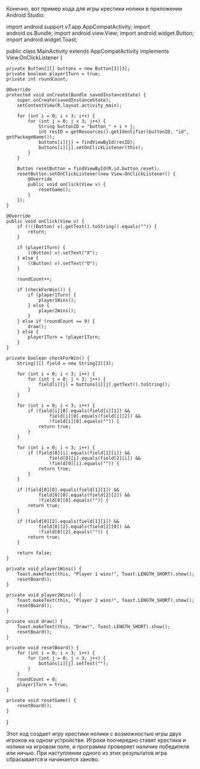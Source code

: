 Конечно, вот пример кода для игры крестики нолики в приложении Android Studio:

import android.support.v7.app.AppCompatActivity;
import android.os.Bundle;
import android.view.View;
import android.widget.Button;
import android.widget.Toast;

public class MainActivity extends AppCompatActivity implements View.OnClickListener {

    private Button[][] buttons = new Button[3][3];
    private boolean player1Turn = true;
    private int roundCount;

    @Override
    protected void onCreate(Bundle savedInstanceState) {
        super.onCreate(savedInstanceState);
        setContentView(R.layout.activity_main);

        for (int i = 0; i < 3; i++) {
            for (int j = 0; j < 3; j++) {
                String buttonID = "button_" + i + j;
                int resID = getResources().getIdentifier(buttonID, "id", getPackageName());
                buttons[i][j] = findViewById(resID);
                buttons[i][j].setOnClickListener(this);
            }
        }

        Button resetButton = findViewById(R.id.button_reset);
        resetButton.setOnClickListener(new View.OnClickListener() {
            @Override
            public void onClick(View v) {
                resetGame();
            }
        });
    }

    @Override
    public void onClick(View v) {
        if (!((Button) v).getText().toString().equals("")) {
            return;
        }

        if (player1Turn) {
            ((Button) v).setText("X");
        } else {
            ((Button) v).setText("O");
        }

        roundCount++;

        if (checkForWin()) {
            if (player1Turn) {
                player1Wins();
            } else {
                player2Wins();
            }
        } else if (roundCount == 9) {
            draw();
        } else {
            player1Turn = !player1Turn;
        }
    }

    private boolean checkForWin() {
        String[][] field = new String[3][3];

        for (int i = 0; i < 3; i++) {
            for (int j = 0; j < 3; j++) {
                field[i][j] = buttons[i][j].getText().toString();
            }
        }

        for (int i = 0; i < 3; i++) {
            if (field[i][0].equals(field[i][1]) &&
                    field[i][0].equals(field[i][2]) &&
                    !field[i][0].equals("")) {
                return true;
            }
        }

        for (int i = 0; i < 3; i++) {
            if (field[0][i].equals(field[1][i]) &&
                    field[0][i].equals(field[2][i]) &&
                    !field[0][i].equals("")) {
                return true;
            }
        }

        if (field[0][0].equals(field[1][1]) &&
                field[0][0].equals(field[2][2]) &&
                !field[0][0].equals("")) {
            return true;
        }

        if (field[0][2].equals(field[1][1]) &&
                field[0][2].equals(field[2][0]) &&
                !field[0][2].equals("")) {
            return true;
        }

        return false;
    }

    private void player1Wins() {
        Toast.makeText(this, "Player 1 wins!", Toast.LENGTH_SHORT).show();
        resetBoard();
    }

    private void player2Wins() {
        Toast.makeText(this, "Player 2 wins!", Toast.LENGTH_SHORT).show();
        resetBoard();
    }

    private void draw() {
        Toast.makeText(this, "Draw!", Toast.LENGTH_SHORT).show();
        resetBoard();
    }

    private void resetBoard() {
        for (int i = 0; i < 3; i++) {
            for (int j = 0; j < 3; j++) {
                buttons[i][j].setText("");
            }
        }
        roundCount = 0;
        player1Turn = true;
    }

    private void resetGame() {
        resetBoard();
    }
}


Этот код создает игру крестики нолики с возможностью игры двух игроков на одном устройстве. Игроки поочередно ставят крестики и нолики на игровом поле, и программа проверяет наличие победителя или ничью. При наступлении одного из этих результатов игра сбрасывается и начинается заново.
